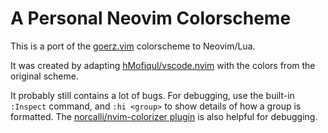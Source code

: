 # A Personal Neovim Colorscheme

This is a port of the
[goerz.vim](https://github.com/goerz/vimrc/blob/master/colors/goerz.vim)
colorscheme to Neovim/Lua.

It was created by adapting
[hMofiqul/vscode.nvim](https://github.com/Mofiqul/vscode.nvim) with the colors
from the original scheme.

It probably still contains a lot of bugs. For debugging, use the built-in
`:Inspect` command, and `:hi <group>` to show details of how a group is
formatted. The [norcalli/nvim-colorizer plugin](https://github.com/norcalli/nvim-colorizer.lua)
is also helpful for debugging.

<!-- vim: set ft=markdown: -->